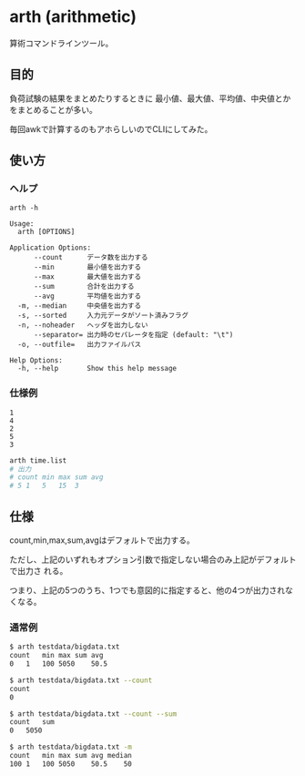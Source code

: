 # arth (arithmetic)

算術コマンドラインツール。

## 目的

負荷試験の結果をまとめたりするときに
最小値、最大値、平均値、中央値とかをまとめることが多い。

毎回awkで計算するのもアホらしいのでCLIにしてみた。

## 使い方

### ヘルプ

`arth -h`

    Usage:
      arth [OPTIONS]

    Application Options:
          --count      データ数を出力する
          --min        最小値を出力する
          --max        最大値を出力する
          --sum        合計を出力する
          --avg        平均値を出力する
      -m, --median     中央値を出力する
      -s, --sorted     入力元データがソート済みフラグ
      -n, --noheader   ヘッダを出力しない
          --separator= 出力時のセパレータを指定 (default: "\t")
      -o, --outfile=   出力ファイルパス

    Help Options:
      -h, --help       Show this help message

### 仕様例

```time.list
1
4
2
5
3
```

```bash
arth time.list
# 出力
# count	min	max	sum	avg
# 5	1	5	15	3
```

## 仕様

count,min,max,sum,avgはデフォルトで出力する。

ただし、上記のいずれもオプション引数で指定しない場合のみ上記がデフォルトで出力さ
れる。

つまり、上記の5つのうち、1つでも意図的に指定すると、他の4つが出力されなくなる。

### 通常例

```bash
$ arth testdata/bigdata.txt
count	min	max	sum	avg
0	1	100	5050	50.5
```

```bash
$ arth testdata/bigdata.txt --count
count
0
```

```bash
$ arth testdata/bigdata.txt --count --sum
count	sum
0	5050
```

```bash
$ arth testdata/bigdata.txt -m
count	min	max	sum	avg	median
100	1	100	5050	50.5	50
```

